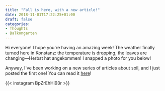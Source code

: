 ```yaml
---
title: "Fall is here, with a new article!"
date: 2018-11-01T17:22:25+01:00
draft: false
categories:
- Thoughts
- Balkongarten
---
```

Hi everyone! I hope you're having an amazing week! The weather finally turned here in Konstanz: the temperature is dropping, the leaves are changing—Herbst hat angekommen! I snapped a photo for you below!

Anyway, I've been working on a new series of articles about soil, and I just posted the first one! You can read it [here](/articles/soil1)!

{{< instagram BpZrEhHl93r >}}

